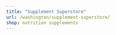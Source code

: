 ```yaml
---
title: "Supplement Superstore"
url: /washington/supplement-superstore/
shop: nutrition supplements
---
```

